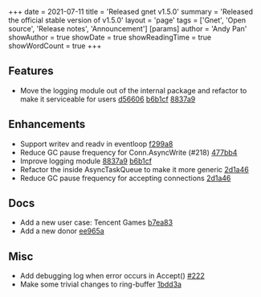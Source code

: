 +++
date = 2021-07-11
title = 'Released gnet v1.5.0'
summary = 'Released the official stable version of v1.5.0'
layout = 'page'
tags = ['Gnet', 'Open source', 'Release notes', 'Announcement']
[params]
  author = 'Andy Pan'
showAuthor = true
showDate = true
showReadingTime = true
showWordCount = true
+++

## Features

- Move the logging module out of the internal package and refactor to make it serviceable for users [d56606](https://github.com/panjf2000/gnet/commit/d566061586adfda7efbf58feec0bd8ebf7534479) [b6b1cf](https://github.com/panjf2000/gnet/commit/b6b1cfb53400540000efb0f858d001437bc3d4f9) [8837a9](https://github.com/panjf2000/gnet/commit/8837a92308f41805d38a2377da32530c6c79646d)

## Enhancements

- Support writev and readv in eventloop [f299a8](https://github.com/panjf2000/gnet/commit/f299a8e39a1d5601afc3ddca6eec149e6aa3cf7b)
- Reduce GC pause frequency for Conn.AsyncWrite (#218) [477bb4](https://github.com/panjf2000/gnet/commit/477bb4fe46c38accf993fb11a9ba816bfa9fdc0b)
- Improve logging module [8837a9](https://github.com/panjf2000/gnet/commit/8837a92308f41805d38a2377da32530c6c79646d) [b6b1cf](https://github.com/panjf2000/gnet/commit/b6b1cfb53400540000efb0f858d001437bc3d4f9)
- Refactor the inside AsyncTaskQueue to make it more generic [2d1a46](https://github.com/panjf2000/gnet/commit/2d1a4639d18dbd8faeb43649a3e4859378cc95e6)
- Reduce GC pause frequency for accepting connections [2d1a46](https://github.com/panjf2000/gnet/commit/2d1a4639d18dbd8faeb43649a3e4859378cc95e6)

## Docs

- Add a new user case: Tencent Games [b7ea83](https://github.com/panjf2000/gnet/commit/b7ea839d959face861aca90ea493e5d3f8dfb205)
- Add a new donor [ee965a](https://github.com/panjf2000/gnet/commit/ee965a1453d07300bf14749ea874a5d06ffc660e)

## Misc

- Add debugging log when error occurs in Accept() [#222](https://github.com/panjf2000/gnet/pull/222)
- Make some trivial changes to ring-buffer [1bdd3a](https://github.com/panjf2000/gnet/commit/1bdd3aa77da3827268e1145a07443460e1f01bd5)